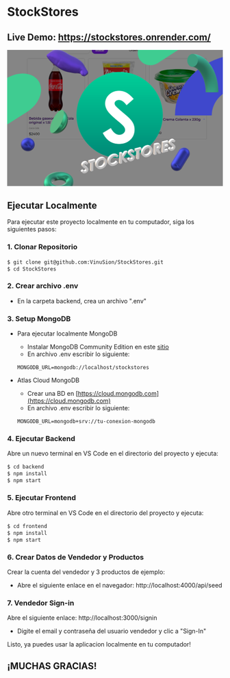 # StockStores

## Live Demo: https://stockstores.onrender.com/

![stockstores](/frontend/public/images/stockstores.png)

## Ejecutar Localmente 

Para ejecutar este proyecto localmente en tu computador, siga los siguientes pasos:

### 1. Clonar Repositorio

```
$ git clone git@github.com:VinuSion/StockStores.git
$ cd StockStores
```

### 2. Crear archivo .env

- En la carpeta backend, crea un archivo ".env"

### 3. Setup MongoDB

- Para ejecutar localmente MongoDB
  - Instalar MongoDB Community Edition en este [sitio](https://www.mongodb.com/try/download/community)
  - En archivo .env escribir lo siguiente:
  ```
  MONGODB_URL=mongodb://localhost/stockstores
  ```

- Atlas Cloud MongoDB
  - Crear una BD en [https://cloud.mongodb.com](https://cloud.mongodb.com)
  - En archivo .env escribir lo siguiente:
  ```
  MONGODB_URL=mongodb+srv://tu-conexion-mongodb
  ```

### 4. Ejecutar Backend

Abre un nuevo terminal en VS Code en el directorio del proyecto y ejecuta:
```
$ cd backend
$ npm install
$ npm start
```

### 5. Ejecutar Frontend
Abre otro terminal en VS Code en el directorio del proyecto y ejecuta:
```
$ cd frontend
$ npm install
$ npm start
```

### 6. Crear Datos de Vendedor y Productos
Crear la cuenta del vendedor y 3 productos de ejemplo:
- Abre el siguiente enlace en el navegador: http://localhost:4000/api/seed

### 7. Vendedor Sign-in

Abre el siguiente enlace: http://localhost:3000/signin
- Digite el email y contraseña del usuario vendedor y clic a "Sign-In"

Listo, ya puedes usar la aplicacion localmente en tu computador!

## ¡MUCHAS GRACIAS!

